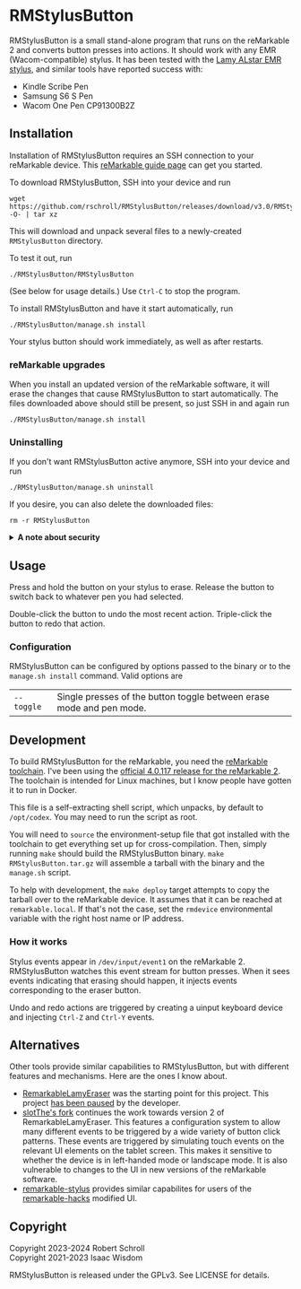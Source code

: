 # RMStylusButton

RMStylusButton is a small stand-alone program that runs on the reMarkable 2 and converts button presses into actions.  It should work with any EMR (Wacom-compatible) stylus.  It has been tested with the [Lamy ALstar EMR stylus](https://www.lamy.com/en/digital-writing/classic-meets-smartness/#alstaremr), and similar tools have reported success with:
 * Kindle Scribe Pen
 * Samsung S6 S Pen
 * Wacom One Pen CP91300B2Z

## Installation

Installation of RMStylusButton requires an SSH connection to your reMarkable device.   This [reMarkable guide page](https://remarkable.guide/guide/access/ssh.html) can get you started.

To download RMStylusButton, SSH into your device and run
```
wget https://github.com/rschroll/RMStylusButton/releases/download/v3.0/RMStylusButton.tar.gz -O- | tar xz
```
This will download and unpack several files to a newly-created `RMStylusButton` directory.

To test it out, run
```
./RMStylusButton/RMStylusButton
```
(See below for usage details.)  Use `Ctrl-C` to stop the program.

To install RMStylusButton and have it start automatically, run
```
./RMStylusButton/manage.sh install
```
Your stylus button should work immediately, as well as after restarts.

### reMarkable upgrades

When you install an updated version of the reMarkable software, it will erase the changes that cause RMStylusButton to start automatically.  The files downloaded above should still be present, so just SSH in and again run
```
./RMStylusButton/manage.sh install
```

### Uninstalling

If you don't want RMStylusButton active anymore, SSH into your device and run
```
./RMStylusButton/manage.sh uninstall
```
If you desire, you can also delete the downloaded files:
```
rm -r RMStylusButton
```

<details>
<summary><b>A note about security</b></summary>

Downloading and running binaries from random people on the internet is not a great idea, security-wise.  For openness, the binary is built on GitHub Actions.  You can checkout the [workflow](https://github.com/rschroll/RMStylusButton/blob/main/.github/workflows/build.yml) and examine the [build logs](https://github.com/rschroll/RMStylusButton/actions).  A `sha256sum` of the tarball is computed in the build process.  Use this to verify that the files you downloaded was the same as was built in the GitHub Action.  On either your reMarkable or your computer, run
```
sha256sum RMStylusButton.tar.gz
```
The output should be the same as in the GitHub Actions log for the version that you have downloaded.
</details>

## Usage

Press and hold the button on your stylus to erase.  Release the button to switch back to whatever pen you had selected.

Double-click the button to undo the most recent action.  Triple-click the button to redo that action.

### Configuration

RMStylusButton can be configured by options passed to the binary or to the `manage.sh install` command.  Valid options are

<table><tr>
<td><code>--toggle</code></td>
<td>Single presses of the button toggle between erase mode and pen mode.</td>
</tr></table>

## Development

To build RMStylusButton for the reMarkable, you need the [reMarkable toolchain](https://remarkable.guide/devel/toolchains.html).  I've been using the [official 4.0.117 release for the reMarkable 2](https://storage.googleapis.com/remarkable-codex-toolchain/remarkable-platform-image-4.0.117-rm2-public-x86_64-toolchain.sh).  The toolchain is intended for Linux machines, but I know people have gotten it to run in Docker.

This file is a self-extracting shell script, which unpacks, by default to `/opt/codex`.  You may need to run the script as root.

You will need to `source` the environment-setup file that got installed with the toolchain to get everything set up for cross-compilation.  Then, simply running `make` should build the RMStylusButton binary.  `make RMStylusButton.tar.gz` will assemble a tarball with the binary and the `manage.sh` script.

To help with development, the `make deploy` target attempts to copy the tarball over to the reMarkable device.  It assumes that it can be reached at `remarkable.local`.  If that's not the case, set the `rmdevice` environmental variable with the right host name or IP address.

### How it works

Stylus events appear in `/dev/input/event1` on the reMarkable 2.  RMStylusButton watches this event stream for button presses.  When it sees events indicating that erasing should happen, it injects events corresponding to the eraser button.

Undo and redo actions are triggered by creating a uinput keyboard device and injecting `Ctrl-Z` and `Ctrl-Y` events.

## Alternatives

Other tools provide similar capabilities to RMStylusButton, but with different features and mechanisms.  Here are the ones I know about.

- [RemarkableLamyEraser](https://github.com/isaacwisdom/RemarkableLamyEraser) was the starting point for this project.  This project [has been paused](https://github.com/isaacwisdom/RemarkableLamyEraser/issues/70) by the developer.
- [slotThe's fork](https://github.com/slotThe/RemarkableLamyEraser) continues the work towards version 2 of RemarkableLamyEraser.  This features a configuration system to allow many different events to be triggered by a wide variety of button click patterns.  These events are triggered by simulating touch events on the relevant UI elements on the tablet screen.  This makes it sensitive to whether the device is in left-handed mode or landscape mode.  It is also vulnerable to changes to the UI in new versions of the reMarkable software.
- [remarkable-stylus](https://github.com/ddvk/remarkable-stylus) provides similar capabilites for users of the [remarkable-hacks](https://github.com/ddvk/remarkable-hacks) modified UI.

## Copyright

Copyright 2023-2024 Robert Schroll
<br/>
Copyright 2021-2023 Isaac Wisdom

RMStylusButton is released under the GPLv3.  See LICENSE for details.
